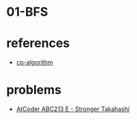 # 01-BFS


# references 
- [cp-algorithm](https://cp-algorithms.com/graph/01_bfs.html)



# problems 
- [AtCoder ABC213 E - Stronger Takahashi](https://atcoder.jp/contests/abc213/tasks/abc213_e)